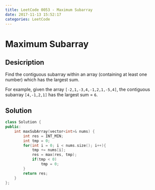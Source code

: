 ```yaml
---
title: LeetCode 0053 - Maximum Subarray
date: 2017-11-13 15:52:17
categories: LeetCode
---
```

# Maximum Subarray #

<!--more-->

## Desicription ##

Find the contiguous subarray within an array (containing at least one number) which has the largest sum.

For example, given the array `[-2,1,-3,4,-1,2,1,-5,4]`,
the contiguous subarray `[4,-1,2,1]` has the largest sum = `6`.

## Solution ##

```cpp
class Solution {
public:
    int maxSubArray(vector<int>& nums) {
        int res = INT_MIN;
        int tmp = 0;
        for(int i = 0; i < nums.size(); i++){
            tmp += nums[i];
            res = max(res, tmp);
            if(tmp < 0)
                tmp = 0;
        }
        return res;
    }
};
```